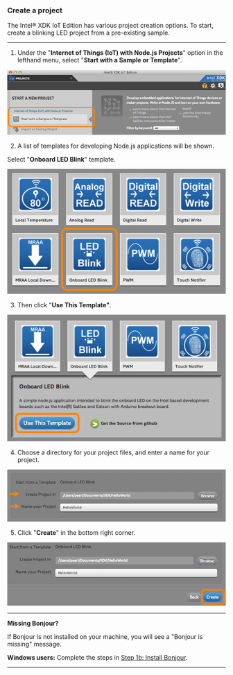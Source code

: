 ### Create a project

The Intel® XDK IoT Edition has various project creation options. To start, create a blinking LED project from a pre-existing sample.

---

1. Under the "**Internet of Things (IoT) with Node.js Projects**" option in the lefthand menu, select "**Start with a Sample or Template**".

  !["Start with a Sample or Template" option in sidebar](images/xdk-start_with_sample.png)

2. A list of templates for developing Node.js applications will be shown. 

  Select "**Onboard LED Blink**" template.

  !["Onboard LED Blink" template highlighted](images/xdk-onboard_led_blink_sample.png)
  
3. Then click "**Use This Template"**.

  !["Use This Template" button highlighted](images/xdk-use_this_template.png)

4. Choose a directory for your project files, and enter a name for your project.

  ![Example project creation settings](images/xdk-create_folder_name_project.png)

5. Click "**Create**" in the bottom right corner.

  ![Create button highlighted](images/xdk-create_button.png)

---

**Missing Bonjour?**

If Bonjour is not installed on your machine, you will see a "Bonjour is missing" message.

**Windows users:** Complete the steps in [Step 1b: Install Bonjour](#step-1b-install-bonjour-windows-only).

---